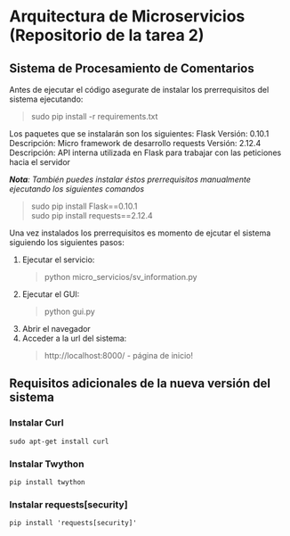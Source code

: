 # Arquitectura de Microservicios (Repositorio de la tarea 2)

## Sistema de Procesamiento de Comentarios

Antes de ejecutar el código asegurate de instalar los prerrequisitos del sistema ejecutando:
> sudo pip install -r requirements.txt  

Los paquetes que se instalarán son los siguientes:
Flask
    Versión: 0.10.1
    Descripción: Micro framework de desarrollo
requests
    Versión: 2.12.4
    Descripción: API interna utilizada en Flask para trabajar con las peticiones hacia el servidor

*__Nota__: También puedes instalar éstos prerrequisitos manualmente ejecutando los siguientes comandos*   
> sudo pip install Flask==0.10.1  
> sudo pip install requests==2.12.4

Una vez instalados los prerrequisitos es momento de ejcutar el sistema siguiendo los siguientes pasos:  
1. Ejecutar el servicio:  
   > python micro_servicios/sv_information.py  
1. Ejecutar el GUI:  
   > python gui.py  
1. Abrir el navegador
1. Acceder a la url del sistema:
   > http://localhost:8000/ - página de inicio!

## Requisitos adicionales de la nueva versión del sistema

### Instalar Curl
```
sudo apt-get install curl
```

### Instalar Twython
```
pip install twython
```

### Instalar requests[security]
```
pip install 'requests[security]'
```
